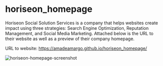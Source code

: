 # horiseon_homepage

Horiseon Social Solution Services is a company that helps websites create impact using three strategies: Search Engine Optimization, Reputation Management, and Social Media Marketing. Attached below is the URL to their website as well as a preview of their company homepage. 

URL to website: https://amadeamargo.github.io/horiseon_homepage/


![horiseon-homepage-screenshot](https://user-images.githubusercontent.com/90944910/135737540-71827839-d4e7-49b7-997a-07415cce1bef.png)
